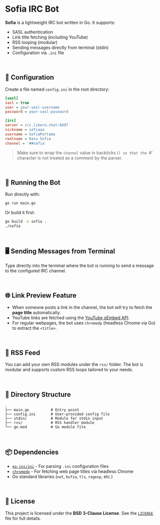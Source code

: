 # Sofia IRC Bot

**Sofia** is a lightweight IRC bot written in Go. It supports:

* SASL authentication
* Link title fetching (including YouTube)
* RSS looping (modular)
* Sending messages directly from terminal (stdin)
* Configuration via `.ini` file

<br>

## 🔧 Configuration

Create a file named `config.ini` in the root directory:

```ini
[sasl]
sasl = true
user = your-sasl-username
password = your-sasl-password

[irc]
server = irc.libera.chat:6697
nickname = sofiaaa
username = SofiaPertama
realname = Ratu Sofia
channel = `##sofia`
```

> Make sure to wrap the `channel` value in backticks (`) so that the `#\` character is not treated as a comment by the parser.

<br>

## 🚀 Running the Bot

Run directly with:

```bash
go run main.go
```

Or build it first:

```bash
go build -o sofia .
./sofia
```

<br>

## 🖥️ Sending Messages from Terminal

Type directly into the terminal where the bot is running to send a message to the configured IRC channel.

<br>

## 🌐 Link Preview Feature

* When someone posts a link in the channel, the bot will try to fetch the **page title** automatically.
* YouTube links are fetched using the [YouTube oEmbed API](https://www.youtube.com/oembed).
* For regular webpages, the bot uses `chromedp` (headless Chrome via Go) to extract the `<title>`.

<br>

## 📰 RSS Feed

You can add your own RSS modules under the `rss/` folder.
The bot is modular and supports custom RSS loops tailored to your needs.

<br>

## 🧱 Directory Structure

```
.
├── main.go          # Entry point
├── config.ini       # User-provided config file
├── stdin/           # Module for stdin input
├── rss/             # RSS handler module
└── go.mod           # Go module file
```

<br>

## 📦 Dependencies

* [`go-ini/ini`](https://github.com/go-ini/ini) - For parsing `.ini` configuration files
* [`chromedp`](https://github.com/chromedp/chromedp) - For fetching web page titles via headless Chrome
* Go standard libraries (`net`, `bufio`, `tls`, `regexp`, etc.)

<br>

## 📄 License

This project is licensed under the **BSD 3-Clause License**.
See the [`LICENSE`](./LICENSE) file for full details.
